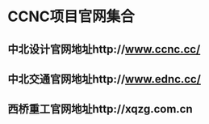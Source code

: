 # CCNC项目官网集合

## 中北设计官网地址http://www.ccnc.cc/

## 中北交通官网地址http://www.ednc.cc/

## 西桥重工官网地址http://xqzg.com.cn
